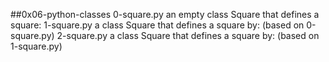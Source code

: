 ##0x06-python-classes
0-square.py an empty class Square that defines a square:
1-square.py a class Square that defines a square by: (based on 0-square.py)
2-square.py a class Square that defines a square by: (based on 1-square.py)
